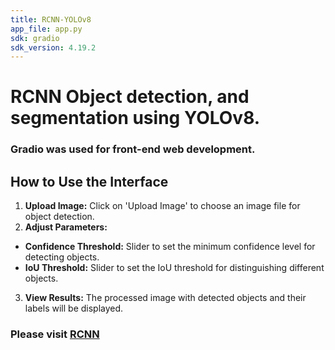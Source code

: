 ```yaml
---
title: RCNN-YOLOv8
app_file: app.py
sdk: gradio
sdk_version: 4.19.2
---
```


# RCNN Object detection, and segmentation using YOLOv8.

### Gradio was used for front-end web development.

## How to Use the Interface

1.  **Upload Image:** Click on 'Upload Image' to choose an image file for object detection.
2.  **Adjust Parameters:**

-   **Confidence Threshold:** Slider to set the minimum confidence level for detecting objects.
-   **IoU Threshold:** Slider to set the IoU threshold for distinguishing different objects.

3.  **View Results:** The processed image with detected objects and their labels will be displayed.

### Please visit <a href='https://huggingface.co/spaces/hectorgav/RCNN-YOLOv8' target='_blank'>RCNN</a>
